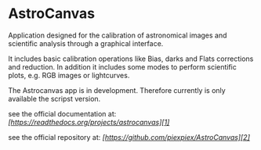 # AstroCanvas
Application designed for the calibration of astronomical images and scientific analysis through a graphical interface.

It includes basic calibration operations like Bias, darks and Flats corrections and reduction. In addition it includes some modes to perform scientific plots, e.g. RGB images or lightcurves.

The Astrocanvas app is in development. Therefore currently is only available the scripst version.

see the official documentation at: *[https://readthedocs.org/projects/astrocanvas][1]*

see the official repository at: *[https://github.com/piexpiex/AstroCanvas][2]*

[1]: https://readthedocs.org/projects/astrocanvas/

[2]: https://github.com/piexpiex/AstroCanvas
